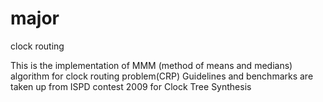 # major
clock routing

This is the implementation of MMM (method of means and medians) algorithm for clock routing problem(CRP)
Guidelines and benchmarks are taken up from ISPD contest 2009 for Clock Tree Synthesis

